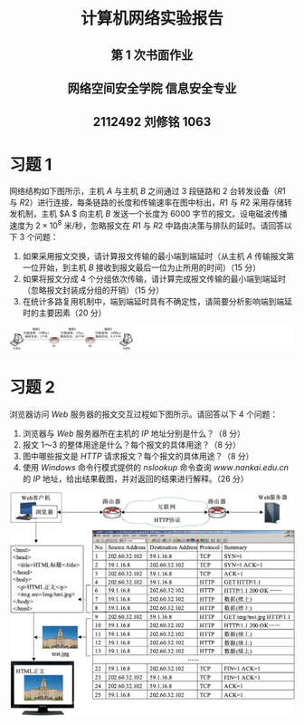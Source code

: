 # <center>**计算机网络实验报告**</center>

## <center>第 1 次书面作业</center>

## <center> **网络空间安全学院 信息安全专业**</center>

## <center> **2112492 刘修铭 1063**</center>

# 习题 1

网络结构如下图所示，主机 $A$ 与主机 $B$ 之间通过 $3$ 段链路和 $2$ 台转发设备（$R1$ 与 $R2$）进行连接，每条链路的长度和传输速率在图中标出，$R1$ 与 $R2$ 采用存储转发机制，主机 $A $ 向主机 $B$ 发送一个长度为 $6000$ 字节的报文。设电磁波传播速度为 $2×10^8$ 米/秒，忽略报文在 $R1$ 与 $R2$ 中路由决策与排队的延时。请回答以下 $3$ 个问题：

1. 如果采用报文交换，请计算报文传输的最小端到端延时（从主机 $A$ 传输报文第一位开始，到主机 $B$ 接收到报文最后一位为止所用的时间）（15 分）
2. 如果将报文分成 $4$ 个分组依次传输，请计算完成报文传输的最小端到端延时（忽略报文封装成分组的开销）（15 分）
3. 在统计多路复用机制中，端到端延时具有不确定性，请简要分析影响端到端延时的主要因素（20 分）

<img src="./pic/1.png" style="zoom:200%;" />



# 习题 2

浏览器访问 $Web$ 服务器的报文交互过程如下图所示。请回答以下 $4$ 个问题：

1. 浏览器与 $Web$ 服务器所在主机的 $IP$ 地址分别是什么？（8 分）
2. 报文 $1～3$ 的整体用途是什么？每个报文的具体用途？（8 分）
3. 图中哪些报文是 $HTTP$ 请求报文？每个报文的具体用途？（8 分）
4. 使用 $Windows$ 命令行模式提供的 $nslookup$ 命令查询 $www.nankai.edu.cn$ 的 $IP$ 地址，给出结果截图，并对返回的结果进行解释。（26 分）

![](./pic/2.png)

